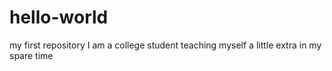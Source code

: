 # hello-world
my first repository
I am a college student teaching myself a little extra in my spare time
